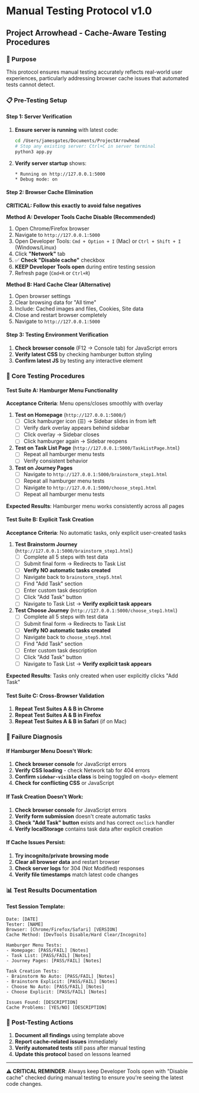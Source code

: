 # Manual Testing Protocol v1.0
## Project Arrowhead - Cache-Aware Testing Procedures

### 🎯 Purpose
This protocol ensures manual testing accurately reflects real-world user experiences, particularly addressing browser cache issues that automated tests cannot detect.

### 📋 Pre-Testing Setup

#### **Step 1: Server Verification**
1. **Ensure server is running** with latest code:
   ```bash
   cd /Users/jamesgates/Documents/ProjectArrowhead
   # Stop any existing server: Ctrl+C in server terminal
   python3 app.py
   ```
2. **Verify server startup** shows:
   ```
   * Running on http://127.0.0.1:5000
   * Debug mode: on
   ```

#### **Step 2: Browser Cache Elimination**
**CRITICAL: Follow this exactly to avoid false negatives**

**Method A: Developer Tools Cache Disable (Recommended)**
1. Open Chrome/Firefox browser
2. Navigate to `http://127.0.0.1:5000`
3. Open Developer Tools: `Cmd + Option + I` (Mac) or `Ctrl + Shift + I` (Windows/Linux)
4. Click **"Network"** tab
5. ✅ **Check "Disable cache"** checkbox
6. **KEEP Developer Tools open** during entire testing session
7. Refresh page (`Cmd+R` or `Ctrl+R`)

**Method B: Hard Cache Clear (Alternative)**
1. Open browser settings
2. Clear browsing data for "All time"
3. Include: Cached images and files, Cookies, Site data
4. Close and restart browser completely
5. Navigate to `http://127.0.0.1:5000`

#### **Step 3: Testing Environment Verification**
1. **Check browser console** (F12 → Console tab) for JavaScript errors
2. **Verify latest CSS** by checking hamburger button styling
3. **Confirm latest JS** by testing any interactive element

### 🧪 Core Testing Procedures

#### **Test Suite A: Hamburger Menu Functionality**
**Acceptance Criteria**: Menu opens/closes smoothly with overlay

1. **Test on Homepage** (`http://127.0.0.1:5000/`)
   - [ ] Click hamburger icon (☰) → Sidebar slides in from left
   - [ ] Verify dark overlay appears behind sidebar
   - [ ] Click overlay → Sidebar closes
   - [ ] Click hamburger again → Sidebar reopens

2. **Test on Task List Page** (`http://127.0.0.1:5000/TaskListPage.html`)
   - [ ] Repeat all hamburger menu tests
   - [ ] Verify consistent behavior

3. **Test on Journey Pages**
   - [ ] Navigate to `http://127.0.0.1:5000/brainstorm_step1.html`
   - [ ] Repeat all hamburger menu tests
   - [ ] Navigate to `http://127.0.0.1:5000/choose_step1.html`
   - [ ] Repeat all hamburger menu tests

**Expected Results**: Hamburger menu works consistently across all pages

#### **Test Suite B: Explicit Task Creation**
**Acceptance Criteria**: No automatic tasks, only explicit user-created tasks

1. **Test Brainstorm Journey** (`http://127.0.0.1:5000/brainstorm_step1.html`)
   - [ ] Complete all 5 steps with test data
   - [ ] Submit final form → Redirects to Task List
   - [ ] **Verify NO automatic tasks created**
   - [ ] Navigate back to `brainstorm_step5.html`
   - [ ] Find "Add Task" section
   - [ ] Enter custom task description
   - [ ] Click "Add Task" button
   - [ ] Navigate to Task List → **Verify explicit task appears**

2. **Test Choose Journey** (`http://127.0.0.1:5000/choose_step1.html`)
   - [ ] Complete all 5 steps with test data
   - [ ] Submit final form → Redirects to Task List
   - [ ] **Verify NO automatic tasks created**
   - [ ] Navigate back to `choose_step5.html`
   - [ ] Find "Add Task" section
   - [ ] Enter custom task description
   - [ ] Click "Add Task" button
   - [ ] Navigate to Task List → **Verify explicit task appears**

**Expected Results**: Tasks only created when user explicitly clicks "Add Task"

#### **Test Suite C: Cross-Browser Validation**
1. **Repeat Test Suites A & B in Chrome**
2. **Repeat Test Suites A & B in Firefox**
3. **Repeat Test Suites A & B in Safari** (if on Mac)

### 🚨 Failure Diagnosis

#### **If Hamburger Menu Doesn't Work:**
1. **Check browser console** for JavaScript errors
2. **Verify CSS loading** - check Network tab for 404 errors
3. **Confirm `sidebar-visible` class** is being toggled on `<body>` element
4. **Check for conflicting CSS** or JavaScript

#### **If Task Creation Doesn't Work:**
1. **Check browser console** for JavaScript errors
2. **Verify form submission** doesn't create automatic tasks
3. **Check "Add Task" button** exists and has correct `onclick` handler
4. **Verify localStorage** contains task data after explicit creation

#### **If Cache Issues Persist:**
1. **Try incognito/private browsing mode**
2. **Clear all browser data** and restart browser
3. **Check server logs** for 304 (Not Modified) responses
4. **Verify file timestamps** match latest code changes

### 📊 Test Results Documentation

#### **Test Session Template:**
```
Date: [DATE]
Tester: [NAME]
Browser: [Chrome/Firefox/Safari] [VERSION]
Cache Method: [DevTools Disable/Hard Clear/Incognito]

Hamburger Menu Tests:
- Homepage: [PASS/FAIL] [Notes]
- Task List: [PASS/FAIL] [Notes]
- Journey Pages: [PASS/FAIL] [Notes]

Task Creation Tests:
- Brainstorm No Auto: [PASS/FAIL] [Notes]
- Brainstorm Explicit: [PASS/FAIL] [Notes]
- Choose No Auto: [PASS/FAIL] [Notes]
- Choose Explicit: [PASS/FAIL] [Notes]

Issues Found: [DESCRIPTION]
Cache Problems: [YES/NO] [DESCRIPTION]
```

### 🔄 Post-Testing Actions

1. **Document all findings** using template above
2. **Report cache-related issues** immediately
3. **Verify automated tests** still pass after manual testing
4. **Update this protocol** based on lessons learned

---

**⚠️ CRITICAL REMINDER**: Always keep Developer Tools open with "Disable cache" checked during manual testing to ensure you're seeing the latest code changes.
